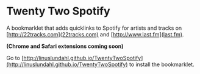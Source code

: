 # Twenty Two Spotify

A bookmarklet that adds quicklinks to Spotify for artists and tracks on [http://22tracks.com](22tracks.com) and [http://www.last.fm](last.fm).

**(Chrome and Safari extensions coming soon)**

Go to [http://linuslundahl.github.io/TwentyTwoSpotify](http://linuslundahl.github.io/TwentyTwoSpotify) to install the bookmarklet.
